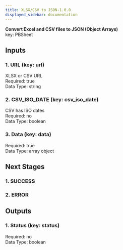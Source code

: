 ```yaml
---  
title: XLSX/CSV to JSON-1.0.0  
displayed_sidebar: documentation  
---  
```

**Convert Excel and CSV files to JSON (Object Arrays)**  
key: PBSheet  
  
## Inputs  
### 1. URL (key: url)  
XLSX or CSV URL  
Required: true  
Data Type: string   
### 2. CSV_ISO_DATE (key: csv_iso_date)  
CSV has ISO dates  
Required: no  
Data Type: boolean   
### 3. Data (key: data)  
  
Required: true  
Data Type: array object  
## Next Stages  
### 1. SUCCESS  
  
### 2. ERROR  
  
## Outputs  
### 1. Status (key: status)  
  
Required: no  
Data Type: boolean 
